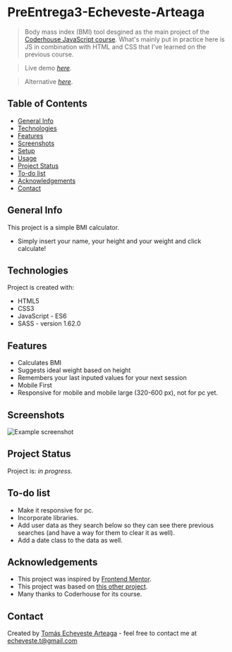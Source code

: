 # PreEntrega3-Echeveste-Arteaga
> Body mass index (BMI) tool desgined as the main project of the <a href="https://www.coderhouse.com/collections/categoria-programacion-y-desarrollo/products/javascript" target="_blank" rel="noopener">Coderhouse JavaScript course</a>. What's mainly put in practice here is JS in combination with HTML and CSS that I've learned on the previous course.

> Live demo [_here_](https://bmi-calculator-faradar.vercel.app/).

> Alternative [_here_](https://faradar.github.io/PreEntrega3-Echeveste-Arteaga/).


## Table of Contents
* [General Info](#general-info)
* [Technologies](#technologies)
* [Features](#features)
* [Screenshots](#screenshots)
* [Setup](#setup)
* [Usage](#usage)
* [Project Status](#project-status)
* [To-do list](#to-do-list)
* [Acknowledgements](#acknowledgements)
* [Contact](#contact)
<!-- * [License](#license) -->


## General Info
This project is a simple BMI calculator.
- Simply insert your name, your height and your weight and click calculate!


## Technologies
Project is created with:
- HTML5
- CSS3
- JavaScript - ES6
- SASS - version 1.62.0


## Features
- Calculates BMI
- Suggests ideal weight based on height
- Remembers your last inputed values for your next session
- Mobile First
- Responsive for mobile and mobile large (320-600 px), not for pc yet.


## Screenshots
![Example screenshot](https://i.imgur.com/irYmgEz.png)
<!-- If you have screenshots you'd like to share, include them here. -->


## Project Status
Project is: _in progress_.


## To-do list
- Make it responsive for pc.
- Incorporate libraries.
- Add user data as they search below so they can see there previous searches (and have a way for them to clear it as well).
- Add a date class to the data as well.


## Acknowledgements
- This project was inspired by <a href="https://www.frontendmentor.io/challenges/body-mass-index-calculator-brrBkfSz1T" target="_blank" rel="noopener">Frontend Mentor</a>.
- This project was based on <a href="https://jo-cloud85.github.io/body-mass-index-calculator/" target="_blank" rel="noopener">this other project</a>.
- Many thanks to Coderhouse for its course.


## Contact
Created by <a href="https://github.com/faradar" target="_blank" rel="noopener">Tomás Echeveste Arteaga</a> - feel free to contact me at <echeveste.t@gmail.com>